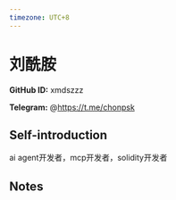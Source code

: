 ```yaml
---
timezone: UTC+8
---
```


# 刘酰胺

**GitHub ID:** xmdszzz

**Telegram:** @https://t.me/chonpsk

## Self-introduction

ai agent开发者，mcp开发者，solidity开发者

## Notes

<!-- Content_START -->


<!-- Content_END -->
